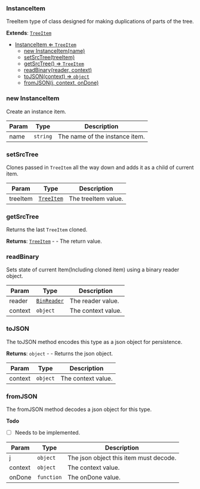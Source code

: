 <a name="InstanceItem"></a>

### InstanceItem 
TreeItem type of class designed for making duplications of parts of the tree.


**Extends**: <code>[TreeItem](api/SceneTree/TreeItem.md)</code>  

* [InstanceItem ⇐ <code>TreeItem</code>](#InstanceItem)
    * [new InstanceItem(name)](#new-InstanceItem)
    * [setSrcTree(treeItem)](#setSrcTree)
    * [getSrcTree() ⇒ <code>TreeItem</code>](#getSrcTree)
    * [readBinary(reader, context)](#readBinary)
    * [toJSON(context) ⇒ <code>object</code>](#toJSON)
    * [fromJSON(j, context, onDone)](#fromJSON)

<a name="new_InstanceItem_new"></a>

### new InstanceItem
Create an instance item.


| Param | Type | Description |
| --- | --- | --- |
| name | <code>string</code> | The name of the instance item. |

<a name="InstanceItem+setSrcTree"></a>

### setSrcTree
Clones passed in `TreeItem` all the way down and adds it as a child of current item.



| Param | Type | Description |
| --- | --- | --- |
| treeItem | <code>[TreeItem](api/SceneTree/TreeItem.md)</code> | The treeItem value. |

<a name="InstanceItem+getSrcTree"></a>

### getSrcTree
Returns the last `TreeItem` cloned.


**Returns**: <code>[TreeItem](api/SceneTree/TreeItem.md)</code> - - The return value.  
<a name="InstanceItem+readBinary"></a>

### readBinary
Sets state of current Item(Including cloned item) using a binary reader object.



| Param | Type | Description |
| --- | --- | --- |
| reader | <code>[BinReader](api/SceneTree/BinReader.md)</code> | The reader value. |
| context | <code>object</code> | The context value. |

<a name="InstanceItem+toJSON"></a>

### toJSON
The toJSON method encodes this type as a json object for persistence.


**Returns**: <code>object</code> - - Returns the json object.  

| Param | Type | Description |
| --- | --- | --- |
| context | <code>object</code> | The context value. |

<a name="InstanceItem+fromJSON"></a>

### fromJSON
The fromJSON method decodes a json object for this type.


**Todo**

- [ ] Needs to be implemented.


| Param | Type | Description |
| --- | --- | --- |
| j | <code>object</code> | The json object this item must decode. |
| context | <code>object</code> | The context value. |
| onDone | <code>function</code> | The onDone value. |

